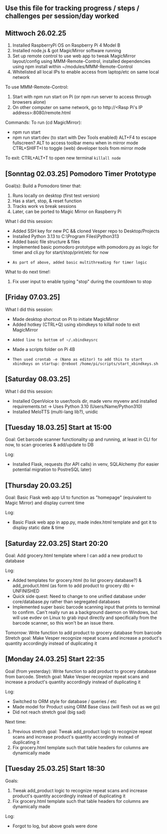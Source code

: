 ## Use this file for tracking progress / steps / challenges per session/day worked

## Mittwoch 26.02.25
1) Installed RaspberryPi OS on Raspberry Pi 4 Model B
2) Installed node.js & got MagicMirror software running
3) Set up remote control to use web app to tweak MagicMirror layout/config using MMM-Remote-Control, installed dependencies using npm install within ~/modules/MMM-Remote-Control
4) Whitelisted all local IPs to enable access from laptop/etc on same local network

To use MMM-Remote-Control:
1) Start with npm run start on Pi (or npm run server to access through browsers alone)
2) On other computer on same network, go to http://<Rasp Pi's IP address>:8080/remote.html


Commands:
To run (cd MagicMirror):
- npm run start
- npm run start:dev (to start with Dev Tools enabled)
ALT+F4 to escape fullscreen?
ALT to access toolbar menu when in mirror mode
CTRL+SHIFT+I to toggle (web) developer tools from mirror mode

To exit:
CTRL+ALT+T to open new terminal
```killall node```

## [Sonntag 02.03.25] Pomodoro Timer Prototype

Goal(s): Build a Pomodoro timer that:
1. Runs locally on desktop (first test version)
2. Has a start, stop, & reset function
3. Tracks work vs break sessions
4. Later, can be ported to Magic Mirror on Raspberry Pi

What I did this session:
- Added SSH key for new PC && cloned Vesper repo to Desktop/Projects
- Installed Python 3.13 to C:\Program Files\Python313
- Added basic file structure & files
- Implemented basic pomodoro prototype with pomodoro.py as logic for timer and cli.py for start/stop/print/etc for now
-     As part of above, added basic multithreading for timer logic

What to do next time!:
1. Fix user input to enable typing "stop" during the countdown to stop

## [Friday 07.03.25] 

What I did this session:
- Made desktop shortcut on Pi to initiate MagicMirror
- Added hotkey (CTRL+Q) using xbindkeys to killall node to exit MagicMirror
-     Added line to bottom of ~/.xbindkeysrc
- Made a scripts folder on Pi 4B
-     Then used crontab -e (Nano as editor) to add this to start xbindkeys on startup: @reboot /home/pi/scripts/start_xbindkeys.sh

## [Saturday 08.03.25]

What I did this session:
- Installed OpenVoice to user/tools dir, made venv myvenv and installed requirements.txt -> Uses Python 3.10 (Users/Name/Python310)
-    Installed MeloTTS (multi-lang lib?), unidic

## [Tuesday 18.03.25] Start at 15:00
Goal: Get barcode scanner functionality up and running, at least in CLI for now, to scan groceries & add/update to DB

Log:
- Installed Flask, requests (for API calls) in venv, SQLAlchemy (for easier potential migration to PostreSQL later)

## [Thursday 20.03.25]
Goal: Basic Flask web app UI to function as "homepage" (equivalent to Magic Mirror) and display current time

Log:
- Basic Flask web app in app.py, made index.html template and got it to display static date & time

## [Saturday 22.03.25] Start 20:20
Goal: Add grocery.html template where I can add a new product to database

Log:
- Added templates for grocery.html (to list grocery database?) & add_product.html (as form to add product to grocery db) <- UNFINISHED
- Quick side quest: Need to change to one unified database under core/database.py rather than segregated databases
- Implemented super basic barcode scanning input that prints to terminal to confirm. Can't really run as a background daemon on Windows, but will use evdev on Linux to grab input directly and specifically from the barcode scanner, so this won't be an issue there.

Tomorrow: Write function to add product to grocery database from barcode
Stretch goal: Make Vesper recognize repeat scans and increase a product's quantity accordingly instead of duplicating it

## [Monday 24.03.25] Start 22:35
Goal (from yesterday): Write function to add product to grocery database from barcode. Stretch goal: Make Vesper recognize repeat scans and increase a product's quantity accordingly instead of duplicating it

Log:
- Switched to ORM style for database / queries / etc
- Made model for Product using ORM Base class (will flesh out as we go)
- Did not reach stretch goal (big sad)

Next time:
1. Previous stretch goal: Tweak add_product logic to recognize repeat scans and increase product's quantity accordingly instead of duplicating it
2. Fix grocery.html template such that table headers for columns are dynamically made

## [Tuesday 25.03.25] Start 18:30

Goals:
1. Tweak add_product logic to recognize repeat scans and increase product's quantity accordingly instead of duplicating it
2. Fix grocery.html template such that table headers for columns are dynamically made

Log:
- Forgot to log, but above goals were done

